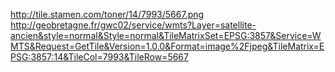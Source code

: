 http://tile.stamen.com/toner/14/7993/5667.png
http://geobretagne.fr/gwc02/service/wmts?Layer=satellite-ancien&style=normal&Style=normal&TileMatrixSet=EPSG:3857&Service=WMTS&Request=GetTile&Version=1.0.0&Format=image%2Fjpeg&TileMatrix=EPSG:3857:14&TileCol=7993&TileRow=5667
